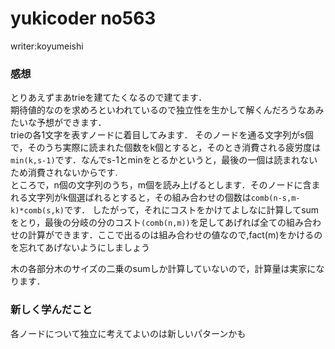 # yukicoder no563
writer:koyumeishi
### 感想
とりあえずまあtrieを建てたくなるので建てます．  
期待値的なのを求めろといわれているので独立性を生かして解くんだろうなあみたいな予想ができます．  
trieの各1文字を表すノードに着目してみます．
そのノードを通る文字列がs個で，そのうち実際に読まれた個数をk個とすると，そのとき消費される疲労度は``min(k,s-1)``です．なんでs-1とminをとるかというと，最後の一個は読まれないため消費されないからです.  
ところで，n個の文字列のうち，m個を読み上げるとします．そのノードに含まれる文字列がk個選ばれるとすると，その組み合わせの個数は``comb(n-s,m-k)*comb(s,k)``です．
したがって，それにコストをかけてよしなに計算してsumをとり，最後の分岐の分のコスト``(comb(n,m))``を足してあげれば全ての組み合わせの計算ができます．ここで出るのは組み合わせの値なので,fact(m)をかけるのを忘れてあげないようにしましょう


木の各部分木のサイズの二乗のsumしか計算していないので，計算量は実家になります．
### 新しく学んだこと
各ノードについて独立に考えてよいのは新しいパターンかも
